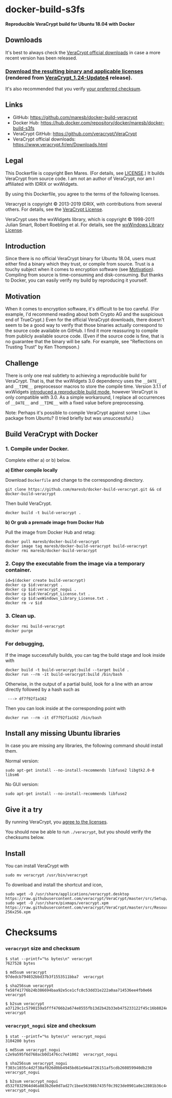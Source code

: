 # docker-build-s3fs

#### Reproducible VeraCrypt build for Ubuntu 18.04 with Docker

## Downloads

It's best to always check the [VeraCrypt official downloads](https://www.veracrypt.fr/en/Downloads.html) in case a more recent version has been released.

### [Download the resulting binary and applicable licenses](builds/VeraCrypt_1.24-Update4) (rendered from [VeraCrypt_1.24-Update4](https://github.com/veracrypt/VeraCrypt/tree/VeraCrypt_1.24-Update4) release).

It's also recommended that you verify [your preferred checksum](#checksums).

## Links

- GitHub: https://github.com/maresb/docker-build-veracrypt
- Docker Hub: https://hub.docker.com/repository/docker/maresb/docker-build-s3fs
- VeraCrypt GitHub: https://github.com/veracrypt/VeraCrypt
- VeraCrypt official downloads: https://www.veracrypt.fr/en/Downloads.html

## Legal

This Dockerfile is copyright Ben Mares.  (For details, see [LICENSE](LICENSE).)  It builds VeraCrypt from source code. I am not an author of VeraCrypt, nor am I affiliated with IDRIX or wxWidgets.

By using this Dockerfile, you agree to the terms of the following licenses.

Veracrypt is copyright © 2013-2019 IDRIX, with contributions from several others.  For details, see the [VeraCrypt License](VeraCrypt_License.txt).

VeraCrypt uses the wxWidgets library, which is copyright © 1998-2011 Julian Smart, Robert Roebling et al.  For details, see the [wxWindows Library License](wxWindows_Library_License.txt).


## Introduction

Since there is no official VeraCrypt binary for Ubuntu 18.04, users must either find a binary which they trust, or compile from source.  Trust is a touchy subject when it comes to encryption software (see [Motivation](#motivation)). Compiling from source is time-consuming and disk-consuming.  But thanks to Docker, you can easily verify my build by reproducing it yourself.

## Motivation

When it comes to encryption software, it's difficult to be too careful. (For example, I'd recommend reading about both Crypto AG and the suspicious end of TrueCrypt.)  Even for the official VeraCrypt downloads, there doesn't seem to be a good way to verify that those binaries actually correspond to the source code available on GitHub.  I find it more reassuring to compile from publicly available source code.  (Even if the source code is fine, that is no guarantee that the binary will be safe. For example, see "Reflections on Trusting Trust" by Ken Thompson.)

## Challenge

There is only one real subtlety to achieving a reproducible build for VeraCrypt.  That is, that the wxWidgets 3.0 dependency uses the `__DATE__` and `__TIME__` preprocessor macros to store the compile time.  Version 3.1.1 of wxWidgets [introduced a reproducible build mode](https://github.com/wxWidgets/wxWidgets/commit/2f8a343b225e68d62f53c0908560f92b194a49c9), however VeraCrypt is only compatible with 3.0.  As a simple workaround, I replace all occurrences of `__DATE__` and `__TIME__` with a fixed value before preprocessing.

Note: Perhaps it's possible to compile VeraCrypt against some `libwx` package from Ubuntu?  (I tried briefly but was unsuccessful.)

## Build VeraCrypt with Docker

### 1. Compile under Docker.

Complete either a) or b) below.

**a) Either compile locally**

Download `Dockerfile` and change to the corresponding directory.

```
git clone https://github.com/maresb/docker-build-veracrypt.git && cd docker-build-veracrypt
```

Then build VeraCrypt.

```
docker build -t build-veracrypt .
```

**b) Or grab a premade image from Docker Hub**

Pull the image from Docker Hub and retag:
```
docker pull maresb/docker-build-veracrypt
docker image tag maresb/docker-build-veracrypt build-veracrypt
docker rmi maresb/docker-build-veracrypt
```

### 2. Copy the executable from the image via a temporary container.
```
id=$(docker create build-veracrypt)
docker cp $id:veracrypt .
docker cp $id:veracrypt_nogui .
docker cp $id:VeraCrypt_License.txt .
docker cp $id:wxWindows_Library_License.txt .
docker rm -v $id
```

### 3. Clean up.

```
docker rmi build-veracrypt
docker purge
```

### For debugging,

If the image successfully builds, you can tag the build stage and look inside with
```
docker build -t build-veracrypt:build --target build .
docker run --rm -it build-veracrypt:build /bin/bash
```
Otherwise, in the output of a partial build, look for a line with an arrow directly followed by a hash such as
```
 ---> df7f92f1a162
```
Then you can look inside at the corresponding point with
```
docker run --rm -it df7f92f1a162 /bin/bash
```

## Install any missing Ubuntu libraries

In case you are missing any libraries, the following command should install them.

Normal version:
```
sudo apt-get install --no-install-recommends libfuse2 libgtk2.0-0 libsm6
```

No GUI version:
```
sudo apt-get install --no-install-recommends libfuse2
```

## Give it a try

By running VeraCrypt, you [agree to the licenses](#legal).

You should now be able to run `./veracrypt`, but you should
verify the checksums below.

## Install

You can install VeraCrypt with

```
sudo mv veracrypt /usr/bin/veracrypt
```

To download and install the shortcut and icon,
```
sudo wget -O /usr/share/applications/veracrypt.desktop https://raw.githubusercontent.com/veracrypt/VeraCrypt/master/src/Setup/Linux/veracrypt.desktop
sudo wget -O /usr/share/pixmaps/veracrypt.xpm https://raw.githubusercontent.com/veracrypt/VeraCrypt/master/src/Resources/Icons/VeraCrypt-256x256.xpm
```

# Checksums

### `veracrypt` size and checksum

    $ stat --printf="%s bytes\n" veracrypt
    7627528 bytes

    $ md5sum veracrypt
    97dedcb794032bbd37b3f1553511bba7  veracrypt

    $ sha256sum veracrypt
    fe58f41776b24b386694baa92e5ce1cfc8c53dd31e222a0aa714536ee4fb0e66  veracrypt

    $ b2sum veracrypt
    a37129c1c5790159a5fff4766b2a674e8555fb13d2b42b33eb475233122f45c16b8824e5e8370bd75cfbc976e98c4bbd3e26bc5e7bac21eafadf5798ca4d1fae  veracrypt

### `veracrypt_nogui` size and checksum

    $ stat --printf="%s bytes\n" veracrypt_nogui
    3104200 bytes

    $ md5sum veracrypt_nogui
    c2e9a595f6d768acb0d1476cc7e41002  veracrypt_nogui

    $ sha256sum veracrypt_nogui
    f303c1035c4d2f38af026d0bb4945bd61e94a4726151af5cdb260859940db230  veracrypt_nogui

    $ b2sum veracrypt_nogui
    d532f832964d46a883b26e0d7ad27c1bee56398b7435f0c3923de0901a0e12801b36c447a542e3d4782e87009d53e7c291b91d10d18c2ebab3bf023742433ef1  veracrypt_nogui
